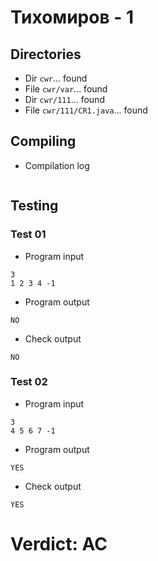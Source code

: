 # Тихомиров - 1
## Directories
- Dir `cwr`... found
- File `cwr/var`... found
- Dir `cwr/111`... found
- File `cwr/111/CR1.java`... found
## Compiling
- Compilation log
```

```
## Testing
### Test 01
- Program input
```
3
1 2 3 4 -1

```
- Program output
```
NO

```
- Check output
```
NO

```
### Test 02
- Program input
```
3
4 5 6 7 -1

```
- Program output
```
YES

```
- Check output
```
YES

```
# Verdict: AC

